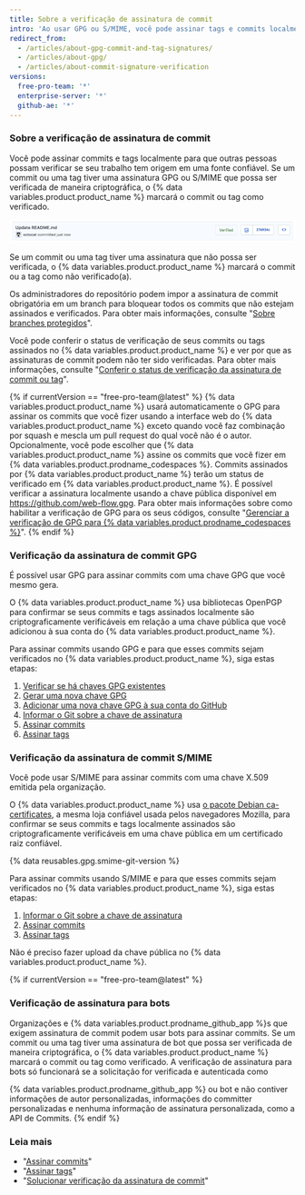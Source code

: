 ```yaml
---
title: Sobre a verificação de assinatura de commit
intro: 'Ao usar GPG ou S/MIME, você pode assinar tags e commits localmente. Esses commits ou tags são marcados como verificados no {% data variables.product.product_name %} para que outras pessoas tenham a segurança de que as alterações vêm de uma fonte confiável.'
redirect_from:
  - /articles/about-gpg-commit-and-tag-signatures/
  - /articles/about-gpg/
  - /articles/about-commit-signature-verification
versions:
  free-pro-team: '*'
  enterprise-server: '*'
  github-ae: '*'
---
```


### Sobre a verificação de assinatura de commit

Você pode assinar commits e tags localmente para que outras pessoas possam verificar se seu trabalho tem origem em uma fonte confiável. Se um commit ou uma tag tiver uma assinatura GPG ou S/MIME que possa ser verificada de maneira criptográfica, o {% data variables.product.product_name %} marcará o commit ou tag como verificado.

![Commit verificado](/assets/images/help/commits/verified-commit.png)

Se um commit ou uma tag tiver uma assinatura que não possa ser verificada, o {% data variables.product.product_name %} marcará o commit ou a tag como não verificado(a).

Os administradores do repositório podem impor a assinatura de commit obrigatória em um branch para bloquear todos os commits que não estejam assinados e verificados. Para obter mais informações, consulte "[Sobre branches protegidos](/github/administering-a-repository/about-protected-branches#require-signed-commits)".

Você pode conferir o status de verificação de seus commits ou tags assinados no {% data variables.product.product_name %} e ver por que as assinaturas de commit podem não ter sido verificadas. Para obter mais informações, consulte "[Conferir o status de verificação da assinatura de commit ou tag](/articles/checking-your-commit-and-tag-signature-verification-status)".

{% if currentVersion == "free-pro-team@latest" %}
{% data variables.product.product_name %} usará automaticamente o GPG para assinar os commits que você fizer usando a interface web do {% data variables.product.product_name %} exceto quando você faz combinação por squash e mescla um pull request do qual você não é o autor. Opcionalmente, você pode escolher que {% data variables.product.product_name %} assine os commits que você fizer em {% data variables.product.prodname_codespaces %}. Commits assinados por {% data variables.product.product_name %} terão um status de verificado em {% data variables.product.product_name %}. É possível verificar a assinatura localmente usando a chave pública disponível em https://github.com/web-flow.gpg. Para obter mais informações sobre como habilitar a verificação de GPG para os seus códigos, consulte "[Gerenciar a verificação de GPG para {% data variables.product.prodname_codespaces %}](/github/developing-online-with-codespaces/managing-gpg-verification-for-codespaces)".
{% endif %}

### Verificação da assinatura de commit GPG

É possível usar GPG para assinar commits com uma chave GPG que você mesmo gera.

O {% data variables.product.product_name %} usa bibliotecas OpenPGP para confirmar se seus commits e tags assinados localmente são criptograficamente verificáveis em relação a uma chave pública que você adicionou à sua conta do {% data variables.product.product_name %}.

Para assinar commits usando GPG e para que esses commits sejam verificados no {% data variables.product.product_name %}, siga estas etapas:

1. [Verificar se há chaves GPG existentes](/articles/checking-for-existing-gpg-keys)
2. [Gerar uma nova chave GPG](/articles/generating-a-new-gpg-key)
3. [Adicionar uma nova chave GPG à sua conta do GitHub](/articles/adding-a-new-gpg-key-to-your-github-account)
4. [Informar o Git sobre a chave de assinatura](/articles/telling-git-about-your-signing-key)
5. [Assinar commits](/articles/signing-commits)
6. [Assinar tags](/articles/signing-tags)

### Verificação da assinatura de commit S/MIME

Você pode usar S/MIME para assinar commits com uma chave X.509 emitida pela organização.

O {% data variables.product.product_name %} usa [o pacote Debian ca-certificates](https://packages.debian.org/hu/jessie/ca-certificates), a mesma loja confiável usada pelos navegadores Mozilla, para confirmar se seus commits e tags localmente assinados são criptograficamente verificáveis em uma chave pública em um certificado raiz confiável.

{% data reusables.gpg.smime-git-version %}

Para assinar commits usando S/MIME e para que esses commits sejam verificados no {% data variables.product.product_name %}, siga estas etapas:

1. [Informar o Git sobre a chave de assinatura](/articles/telling-git-about-your-signing-key)
2. [Assinar commits](/articles/signing-commits)
3. [Assinar tags](/articles/signing-tags)

Não é preciso fazer upload da chave pública no {% data variables.product.product_name %}.

{% if currentVersion == "free-pro-team@latest" %}
### Verificação de assinatura para bots

Organizações e {% data variables.product.prodname_github_app %}s que exigem assinatura de commit podem usar bots para assinar commits. Se um commit ou uma tag tiver uma assinatura de bot que possa ser verificada de maneira criptográfica, o {% data variables.product.product_name %} marcará o commit ou tag como verificado.
A verificação de assinatura para bots só funcionará se a solicitação for verificada e autenticada como

{% data variables.product.prodname_github_app %} ou bot e não contiver informações de autor personalizadas, informações do committer personalizadas e nenhuma informação de assinatura personalizada, como a API de Commits.
{% endif %}

### Leia mais

- "[Assinar commits](/articles/signing-commits)"
- "[Assinar tags](/articles/signing-tags)"
- "[Solucionar verificação da assinatura de commit](/articles/troubleshooting-commit-signature-verification)"

